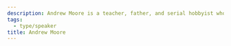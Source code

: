 ```yaml
---
description: Andrew Moore is a teacher, father, and serial hobbyist whose various projects have included music inspired by public transit, architectural t-shirts, and a hip-hop cover band.
tags:
  - type/speaker
title: Andrew Moore
---
```

